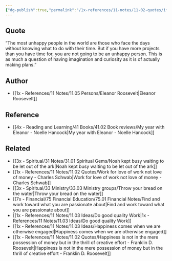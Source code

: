 ```yaml
---
{"dg-publish":true,"permalink":"/1x-references/11-notes/11-02-quotes/if-you-have-more-projects-than-you-have-time-for-you-are-not-going-to-be-an-unhappy-person-eleanor-roosevelt/","title":"If you have more projects than you have time for, you are not going to be an unhappy person - Eleanor Roosevelt","created":"2024-07-03T16:53:58.928+03:00","updated":"2024-07-03T16:53:58.928+03:00"}
---
```



## Quote
 “The most unhappy people in the world are those who face the days without knowing what to do with their time. But if you have more projects than you have time for, you are not going to be an unhappy person. This is as much a question of having imagination and curiosity as it is of actually making plans.”

## Author
- [[1x - References/11 Notes/11.05 Persons/Eleanor Roosevelt\|Eleanor Roosevelt]]

## Reference
- [[4x - Reading and Learning/41 Books/41.02 Book reviews/My year with Eleanor - Noelle Hancock\|My year with Eleanor - Noelle Hancock]]

## Related
- [[3x - Spiritual/31 Notes/31.01 Spiritual Gems/Noah kept busy waiting to be let out of the ark\|Noah kept busy waiting to be let out of the ark]]
- [[1x - References/11 Notes/11.02 Quotes/Work for love of work not love of money - Charles Schwab\|Work for love of work not love of money - Charles Schwab]]
- [[3x - Spiritual/33 Ministry/33.03 Ministry groups/Throw your bread on the water\|Throw your bread on the water]]
- [[7x - Financial/75 Financial Education/75.01 Financial Notes/Find and work toward what you are passionate about\|Find and work toward what you are passionate about]]
- [[1x - References/11 Notes/11.03 Ideas/Do good quality Work\|1x - References/11 Notes/11.03 Ideas/Do good quality Work]]
- [[1x - References/11 Notes/11.03 Ideas/Happiness comes when we are otherwise engaged\|Happiness comes when we are otherwise engaged]]
- [[1x - References/11 Notes/11.02 Quotes/Happiness is not in the mere possession of money but in the thrill of creative effort - Franklin D. Roosevelt\|Happiness is not in the mere possession of money but in the thrill of creative effort - Franklin D. Roosevelt]]
